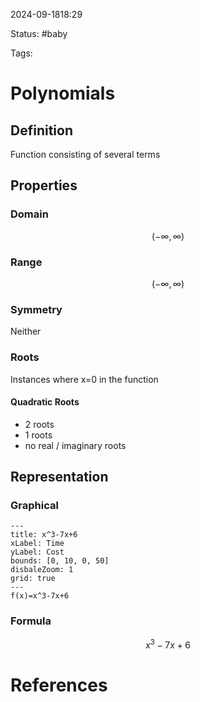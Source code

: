 2024-09-1818:29

Status: #baby

Tags:

# Polynomials

## **Definition**
Function consisting  of several terms
## **Properties** 
### Domain
$$\left(-\infty,\infty\right)$$
### Range
$$ \left(-\infty,\infty\right) $$
### Symmetry
Neither
### Roots
Instances where x=0 in the function
#### Quadratic Roots
- 2 roots
- 1 roots 
- no real / imaginary roots
## **Representation**
### Graphical
```functionplot
---
title: x^3-7x+6
xLabel: Time
yLabel: Cost
bounds: [0, 10, 0, 50]
disbaleZoom: 1
grid: true
---
f(x)=x^3-7x+6
```

### Formula
$$x^3-7x+6$$




# References

